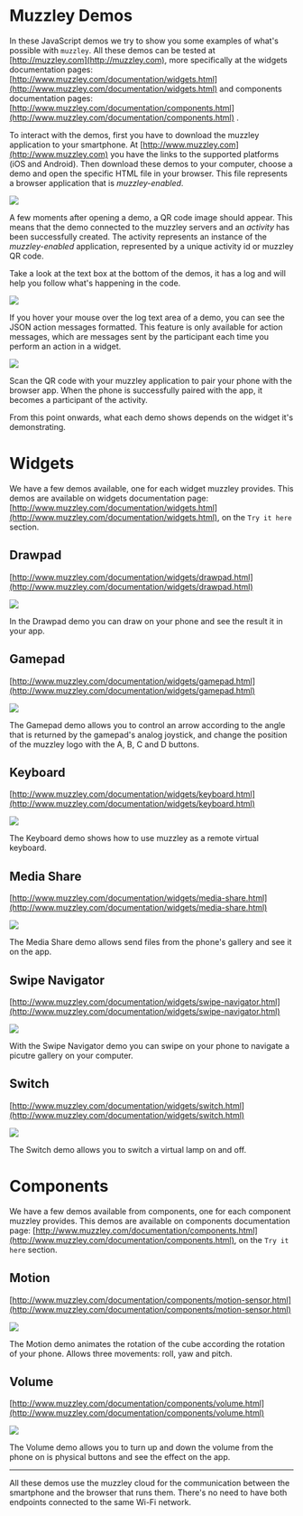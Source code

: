 # Muzzley Demos

In these JavaScript demos we try to show you some examples of what's possible with `muzzley`. All these demos can be tested at [http://muzzley.com](http://muzzley.com), more specifically at the widgets documentation pages: [http://www.muzzley.com/documentation/widgets.html](http://www.muzzley.com/documentation/widgets.html) and components documentation pages: [http://www.muzzley.com/documentation/components.html](http://www.muzzley.com/documentation/components.html) .

To interact with the demos, first you have to download the muzzley application to your smartphone. At [http://www.muzzley.com](http://www.muzzley.com) you have the links to the supported platforms (iOS and Android). Then download these demos to your computer, choose a demo and open the specific HTML file in your browser. This file represents a browser application that is _muzzley-enabled_.

![](https://github.com/muzzley/muzzley-demos/blob/master/assets/screen1.png?raw=true)

A few moments after opening a demo, a QR code image should appear. This means that the demo connected to the muzzley servers and an _activity_ has been successfully created. The activity represents an instance of the _muzzley-enabled_ application, represented by a unique activity id or muzzley QR code.

Take a look at the text box at the bottom of the demos, it has a log and will help you follow what's happening in the code.

![](https://github.com/muzzley/muzzley-demos/blob/master/assets/log.png?raw=true)

If you hover your mouse over the log text area of a demo, you can see the JSON action messages formatted. This feature is only available for action messages, which are messages sent by the participant each time you perform an action in a widget.

![](https://github.com/muzzley/muzzley-demos/blob/master/assets/onMouseOver.png?raw=true)

Scan the QR code with your muzzley application to pair your phone with the browser app. When the phone is successfully paired with the app, it becomes a participant of the activity.

From this point onwards, what each demo shows depends on the widget it's demonstrating.

# Widgets #

We have a few demos available, one for each widget muzzley provides. 
This demos are available on widgets documentation page:  [http://www.muzzley.com/documentation/widgets.html](http://www.muzzley.com/documentation/widgets.html), on the `Try it here` section.

## Drawpad

[http://www.muzzley.com/documentation/widgets/drawpad.html](http://www.muzzley.com/documentation/widgets/drawpad.html)

![](https://github.com/muzzley/muzzley-demos/blob/master/assets/drawpad.png?raw=true)

In the Drawpad demo you can draw on your phone and see the result it in your app.

## Gamepad

[http://www.muzzley.com/documentation/widgets/gamepad.html](http://www.muzzley.com/documentation/widgets/gamepad.html)

![](https://github.com/muzzley/muzzley-demos/blob/master/assets/gamepad.png?raw=true)

The Gamepad demo allows you to control an arrow according to the angle that is returned by the gamepad's analog joystick, and change the position of the muzzley logo with the A, B, C and D buttons.

## Keyboard

[http://www.muzzley.com/documentation/widgets/keyboard.html](http://www.muzzley.com/documentation/widgets/keyboard.html)

![](https://github.com/muzzley/muzzley-demos/blob/master/assets/keyboard.png?raw=true)

The Keyboard demo shows how to use muzzley as a remote virtual keyboard.

## Media Share

[http://www.muzzley.com/documentation/widgets/media-share.html](http://www.muzzley.com/documentation/widgets/media-share.html)

![](https://github.com/muzzley/muzzley-demos/blob/master/assets/assets-picker.png?raw=true)

The Media Share demo allows send files from the phone's gallery and see it on the app.

## Swipe Navigator

[http://www.muzzley.com/documentation/widgets/swipe-navigator.html](http://www.muzzley.com/documentation/widgets/swipe-navigator.html)

![](https://github.com/muzzley/muzzley-demos/blob/master/assets/swipe.png?raw=true)

With the Swipe Navigator demo you can swipe on your phone to navigate a picutre gallery on your computer.

## Switch

[http://www.muzzley.com/documentation/widgets/switch.html](http://www.muzzley.com/documentation/widgets/switch.html)

![](https://github.com/muzzley/muzzley-demos/blob/master/assets/switch.png?raw=true)

The Switch demo allows you to switch a virtual lamp on and off.


# Components #

We have a few demos available from components, one for each component muzzley provides.
This demos are available on components documentation page:  [http://www.muzzley.com/documentation/components.html](http://www.muzzley.com/documentation/components.html), on the `Try it here` section.

## Motion

[http://www.muzzley.com/documentation/components/motion-sensor.html](http://www.muzzley.com/documentation/components/motion-sensor.html)

![](https://github.com/muzzley/muzzley-demos/blob/master/assets/motion.png?raw=true)

The Motion demo animates the rotation of the cube according the rotation of your phone. Allows three movements: roll, yaw and pitch.

## Volume

[http://www.muzzley.com/documentation/components/volume.html](http://www.muzzley.com/documentation/components/volume.html)

![](https://github.com/muzzley/muzzley-demos/blob/master/assets/volume.png?raw=true)

The Volume demo allows you to turn up and down the volume from the phone on is physical buttons
and see the effect on the app.

----

All these demos use the muzzley cloud for the communication between the smartphone and the browser that runs them. There's no need to have both endpoints connected to the same Wi-Fi network.